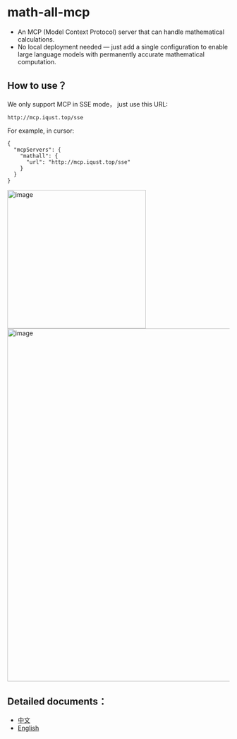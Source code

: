 # math-all-mcp
- An MCP (Model Context Protocol) server that can handle mathematical calculations.
- No local deployment needed — just add a single configuration to enable large language models with permanently accurate mathematical computation.
## How to use？
We only support MCP in SSE mode， just use this URL:

```http://mcp.iqust.top/sse```

For example, in cursor:

```
{
  "mcpServers": {
    "mathall": {
      "url": "http://mcp.iqust.top/sse"
    }
  }
}
```

<img width="314" alt="image" src="https://github.com/user-attachments/assets/7c308f49-ea87-4925-9261-3c0d593cbdc0" />
<img width="800" alt="image" src="https://github.com/user-attachments/assets/7502cede-2ff6-46ce-964f-8e02e7bb3920" />

## Detailed documents：
- [中文](math-all-mcp-tools-list.md)
- [English](math-all-mcp-tools-list-en.md)
